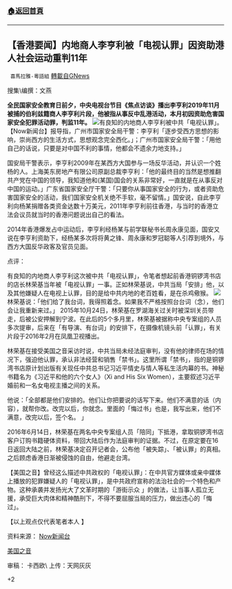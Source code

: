 ###  [:house:返回首頁](https://github.com/ourhimalayas/txt)
---

## 【香港要闻】内地商人李亨利被「电视认罪」因资助港人社会运动重判11年
` 喜馬拉雅-粵語組` [轉載自GNews](https://gnews.org/zh-hans/1096635/)

搜集\编撰：文燕

**全民国家安全教育日前夕，中央电视台节目《焦点访谈》播出李亨利2019年11月被捕的伯利兹籍商人李亨利片段，他被指从事反中乱港活动，本月初因资助危害国家安全犯罪活动罪，判监11年。**
![]()![](https://gnews.org/wp-content/uploads/2021/04/4156-1.jpg)有良知的内地商人李亨利被中共「电视认罪」。
【Now新闻台】报导指，广州巿国家安全局干警：李亨利「逐步受西方思想的影响，崇尚西方的生活方式，思想观念完全西化。」；广州巿国家安全局干警：「用他自己的话说，只要是对中国不利的事情，他都会不遗余力地支持。」

国安局干警表示，李亨利2009年在某西方大国参与一场反华活动，并认识一个姓杨的人。上海美东房地产有限公司原副总裁李亨利：「他的最终目的当然是想推翻共产党在中国的领导，我知道他和(某国)国会的关系非常好，一直就是在从事反对中国的运动。」广东省国家安全厅干警：「只要你从事国家安全的行为，或者资助危害国家安全的活动，我们国家安全机关绝不手软，毫不留情。」国安说，自此李亨利向杨某捐赠各类资金达数十万美元，2011年李亨利前往香港，与当时的香港立法会议员就当时的香港问题说出自己的看法。

2014年香港爆发占中运动后，李亨利经杨某与前学联秘书长周永康见面，国安又说在李亨利资助下，经杨某多次将将黄之锋、周永康和罗冠聪等人引荐到境外，与西方大国反华政客及官员见面。

点评：

有良知的内地商人李亨利这次被中共「电视认罪」，令笔者想起前香港铜锣湾书店的店长林荣基当年被「电视认罪」一事。正如林荣基说，中共当局「安排」他，以及其他嫌疑人在电视上认罪，目的是给中共内地的老百姓看，是在杀鸡儆猴。
![]()![](https://gnews.org/wp-content/uploads/2021/04/4157-1.jpg)林荣基说：「他们给了我台词，我得照着念。如果我不严格按照台台词（念），他们会让我重新来过。」
2015年10月24日，林荣基在罗湖海关过关时被深圳关员带走，后被公安押解到宁波。在此后的5个多月里，林荣基被据称中央专案组的人员多次提审，后来在「有导演、有台词」的安排下，在摄像机镜头前「认罪」，有关片段于2016年2月在凤凰卫视播出。

林荣基在接受美国之音采访时说，中共当局未经法庭审判，没有他的律师在场的情况下，强迫他认罪，承认非法经营和销售「禁书」。这里所谓「禁书」，指的是铜锣湾书店原计划出版有关现任中共总书记习近平情史与情人等私生活内幕的书。神秘书籍名为《习近平和他的六个女人》（Xi and His Six Women），主要叙述习近平婚前和一名女电视主播之间的关系。

他说：「全部都是他们安排的。他们让你把要说的话写下来。他们不满意的话（内容），就帮你改。改完以后，你就念。里面的「悔过书」也是，我写出来，他们不满意，改完以后，签个名。 」

2016年6月14日，林荣基在两名中央专案组人员「陪同」下抵港，拿取铜锣湾书店客户订购书籍硬体资料，带回大陆后作为法庭审判的证据。不过，在原定要在16日返回大陆之前，林荣基决定召开记者会，公布他「被失踪」、「被认罪」的真相。之后顾虑香港日渐被侵蚀的自由，他避走台湾。

【美国之音】曾经这么描述中共政权的「电视认罪」：在中共官方媒体或亲中媒体上播放的犯罪嫌疑人的「电视认罪」，是中共政府宣称的法治社会的一个特色和产物。这种承袭并发扬光大了文革时期的「游街示众 」的做法，让当事人孤立无援，承受巨大肉体和精神酷刑下，不得不要屈服当局的压力，做出违心的「悔过」。

【以上观点仅代表笔者本人 】

资料来源：
[Now新闻台](https://news.now.com/home/international/player?newsId=431075)

[美国之音](https://www.voachinese.com/a/public-confession-rule-of-law-of-chinese-characteristics-20190227/4806451.html)

审稿： 卡西欧\ 上传：天网灰灰

+2
